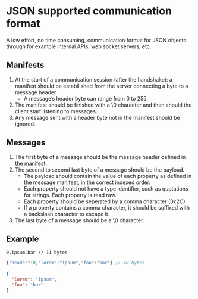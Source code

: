 # JSON supported communication format
A low effort, no time consuming, communication format for JSON objects through for example internal APIs, web socket servers, etc.

## Manifests
  1. At the start of a communication session (after the handshake): a manifest should be estabilished from the server connecting a byte to a message header.
      -	A message’s header byte can range from 0 to 255.
  2. The manifest should be finished with a \0 character and then should the client start listening to messages.
  3. Any message sent with a header byte not in the manifest should be ignored.
  
## Messages
  1. The first byte of a message should be the message header defined in the manifest.
  2. The second to second last byte of a message should be the payload.
      -	The payload should contain the value of each property as defined in the message manifest, in the correct indexed order.
      -	Each property should not have a type identifier, such as quotations for strings. Each property is read raw.
      -	Each property should be seperated by a comma character (0x2C).
      -	If a property contains a comma character, it should be suffixed with a backslash character to escape it.
  3. The last byte of a message should be a \0 character.

## Example
```
0,ipsum,bar // 11 bytes
```
```js
{"header":0,"lorem":"ipsum","foo":"bar"} // 40 bytes
```
```json
{
  "lorem": "ipsum",
  "foo": "bar"
}
```
